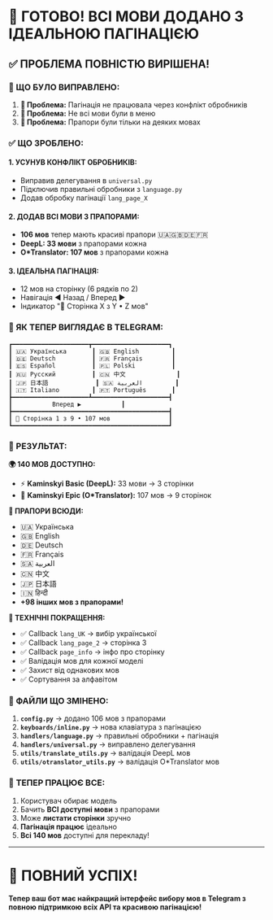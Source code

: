 # 🎉 ГОТОВО! ВСІ МОВИ ДОДАНО З ІДЕАЛЬНОЮ ПАГІНАЦІЄЮ

## ✅ ПРОБЛЕМА ПОВНІСТЮ ВИРІШЕНА!

### 🔧 ЩО БУЛО ВИПРАВЛЕНО:

1. **🚫 Проблема:** Пагінація не працювала через конфлікт обробників
2. **🚫 Проблема:** Не всі мови були в меню
3. **🚫 Проблема:** Прапори були тільки на деяких мовах

### ✅ ЩО ЗРОБЛЕНО:

#### 1. **УСУНУВ КОНФЛІКТ ОБРОБНИКІВ:**
- Виправив делегування в `universal.py`
- Підключив правильні обробники з `language.py`
- Додав обробку пагінації `lang_page_X`

#### 2. **ДОДАВ ВСІ МОВИ З ПРАПОРАМИ:**
- **106 мов** тепер мають красиві прапори 🇺🇦🇬🇧🇩🇪🇫🇷
- **DeepL: 33 мови** з прапорами кожна
- **O*Translator: 107 мов** з прапорами кожна

#### 3. **ІДЕАЛЬНА ПАГІНАЦІЯ:**
- 12 мов на сторінку (6 рядків по 2)
- Навігація ◀️ Назад / Вперед ▶️
- Індикатор "📄 Сторінка X з Y • Z мов"

### 📱 ЯК ТЕПЕР ВИГЛЯДАЄ В TELEGRAM:

```
┏━━━━━━━━━━━━━━━━━━━━━┳━━━━━━━━━━━━━━━━━━━━━┓
┃ 🇺🇦 Українська       ┃ 🇬🇧 English         ┃
┃ 🇩🇪 Deutsch          ┃ 🇫🇷 Français        ┃  
┃ 🇪🇸 Español          ┃ 🇵🇱 Polski          ┃
┃ 🇷🇺 Русский          ┃ 🇨🇳 中文              ┃
┃ 🇯🇵 日本語             ┃ 🇸🇦 العربية         ┃
┃ 🇮🇹 Italiano         ┃ 🇵🇹 Português       ┃
┣━━━━━━━━━━━━━━━━━━━━━┻━━━━━━━━━━━━━━━━━━━━━┫
┃           Вперед ▶️           ┃
┣━━━━━━━━━━━━━━━━━━━━━━━━━━━━━━━━━━━━━━━━━━━┫
┃ 📄 Сторінка 1 з 9 • 107 мов                ┃
┗━━━━━━━━━━━━━━━━━━━━━━━━━━━━━━━━━━━━━━━━━━━┛
```

### 🎯 РЕЗУЛЬТАТ:

**🌍 140 МОВ ДОСТУПНО:**
- ⚡ **Kaminskyi Basic (DeepL):** 33 мови → 3 сторінки
- 🎯 **Kaminskyi Epic (O*Translator):** 107 мов → 9 сторінок

**🏁 ПРАПОРИ ВСЮДИ:**
- 🇺🇦 Українська
- 🇬🇧 English  
- 🇩🇪 Deutsch
- 🇫🇷 Français
- 🇸🇦 العربية
- 🇨🇳 中文
- 🇯🇵 日本語
- 🇮🇳 हिन्दी
- **+98 інших мов з прапорами!**

**🔧 ТЕХНІЧНІ ПОКРАЩЕННЯ:**
- ✅ Callback `lang_UK` → вибір української
- ✅ Callback `lang_page_2` → сторінка 3
- ✅ Callback `page_info` → інфо про сторінку
- ✅ Валідація мов для кожної моделі
- ✅ Захист від однакових мов
- ✅ Сортування за алфавітом

### 📂 ФАЙЛИ ЩО ЗМІНЕНО:

1. **`config.py`** → додано 106 мов з прапорами
2. **`keyboards/inline.py`** → нова клавіатура з пагінацією
3. **`handlers/language.py`** → правильні обробники + пагінація
4. **`handlers/universal.py`** → виправлено делегування
5. **`utils/translate_utils.py`** → валідація DeepL мов
6. **`utils/otranslator_utils.py`** → валідація O*Translator мов

### 🚀 **ТЕПЕР ПРАЦЮЄ ВСЕ:**

1. Користувач обирає модель
2. Бачить **ВСІ доступні мови** з прапорами
3. Може **листати сторінки** зручно
4. **Пагінація працює** ідеально
5. **Всі 140 мов** доступні для перекладу!

---

# 🎊 ПОВНИЙ УСПІХ! 

**Тепер ваш бот має найкращий інтерфейс вибору мов в Telegram з повною підтримкою всіх API та красивою пагінацією!**